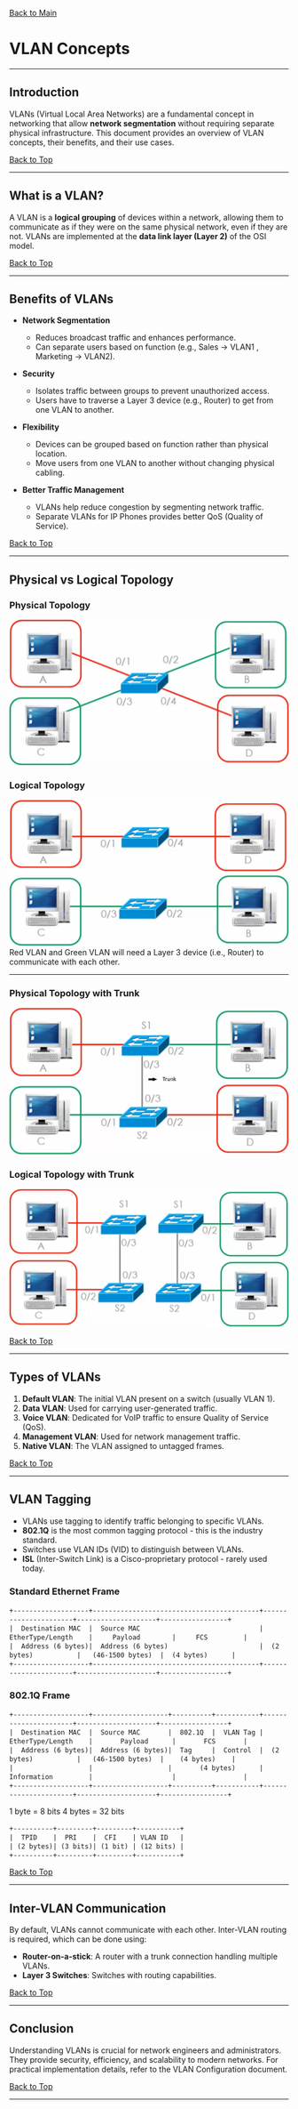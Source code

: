 <a name="top"></a>
[Back to Main]()

# VLAN Concepts

---

## Introduction
VLANs (Virtual Local Area Networks) are a fundamental concept in networking that allow **network segmentation** without requiring separate physical infrastructure. This document provides an overview of VLAN concepts, their benefits, and their use cases.

[Back to Top](#top)

---

## What is a VLAN?
A VLAN is a **logical grouping** of devices within a network, allowing them to communicate as if they were on the same physical network, even if they are not. VLANs are implemented at the **data link layer (Layer 2)** of the OSI model.

[Back to Top](#top)

---

## Benefits of VLANs
* **Network Segmentation**
  * Reduces broadcast traffic and enhances performance.
  * Can separate users based on function (e.g., Sales &#8594; VLAN1 , Marketing &#8594; VLAN2).

* **Security**
  * Isolates traffic between groups to prevent unauthorized access.
  * Users have to traverse a Layer 3 device (e.g., Router) to get from one VLAN to another.

* **Flexibility**
  * Devices can be grouped based on function rather than physical location.
  * Move users from one VLAN to another without changing physical cabling.

* **Better Traffic Management**
  * VLANs help reduce congestion by segmenting network traffic.
  * Separate VLANs for IP Phones provides better QoS (Quality of Service).

[Back to Top](#top)

---

## Physical vs Logical Topology
### Physical Topology
![Physical Topology](screenshot/physical-topology.png)

### Logical Topology
![Logical Topology](screenshot/logical-topology.png)
Red VLAN and Green VLAN will need a Layer 3 device (i.e., Router) to communicate with each other.

---

### Physical Topology with Trunk
![Physical Layout of Two Switches with Trunk](screenshot/trunk-physical.png)

### Logical Topology with Trunk
![Logical Layout of Two Switches with Trunk](screenshot/trunk-logical.png)

[Back to Top](#top)

---

## Types of VLANs
1. **Default VLAN**: The initial VLAN present on a switch (usually VLAN 1).
2. **Data VLAN**: Used for carrying user-generated traffic.
3. **Voice VLAN**: Dedicated for VoIP traffic to ensure Quality of Service (QoS).
4. **Management VLAN**: Used for network management traffic.
5. **Native VLAN**: The VLAN assigned to untagged frames.

[Back to Top](#top)

---

## VLAN Tagging
- VLANs use tagging to identify traffic belonging to specific VLANs.
- **802.1Q** is the most common tagging protocol - this is the industry standard.
- Switches use VLAN IDs (VID) to distinguish between VLANs.
- **ISL** (Inter-Switch Link) is a Cisco-proprietary protocol - rarely used today.

### Standard Ethernet Frame
```
+-------------------+------------------------------------------+----------------------+--------------------+-----------------+
|  Destination MAC  |  Source MAC                              |  EtherType/Length    |     Payload        |     FCS         |
|  Address (6 bytes)|  Address (6 bytes)                       |  (2 bytes)           |   (46-1500 bytes)  |  (4 bytes)      |
+-------------------+------------------------------------------+----------------------+--------------------+-----------------+
```

### 802.1Q Frame
```
+-------------------+-------------------+----------+-----------+----------------------+--------------------+-----------------+
|  Destination MAC  |  Source MAC       |  802.1Q  |  VLAN Tag |  EtherType/Length    |       Payload      |       FCS       |
|  Address (6 bytes)|  Address (6 bytes)|  Tag     |  Control  |  (2 bytes)           |   (46-1500 bytes)  |    (4 bytes)    |
|                   |                   |       (4 bytes)      |  Information         |                    |                 |
+-------------------+-------------------+----------+-----------+----------------------+--------------------+-----------------+
```
1 byte   =  8 bits
4 bytes  = 32 bits
```
+----------+---------+---------+-----------+
|  TPID    |  PRI    |  CFI    | VLAN ID   |
| (2 bytes)| (3 bits)| (1 bit) | (12 bits) |
+----------+---------+---------+-----------+
```


[Back to Top](#top)

---

## Inter-VLAN Communication
By default, VLANs cannot communicate with each other. Inter-VLAN routing is required, which can be done using:
- **Router-on-a-stick**: A router with a trunk connection handling multiple VLANs.
- **Layer 3 Switches**: Switches with routing capabilities.

[Back to Top](#top)

---

## Conclusion
Understanding VLANs is crucial for network engineers and administrators. They provide security, efficiency, and scalability to modern networks. For practical implementation details, refer to the VLAN Configuration document.


[Back to Top](#top)

---

